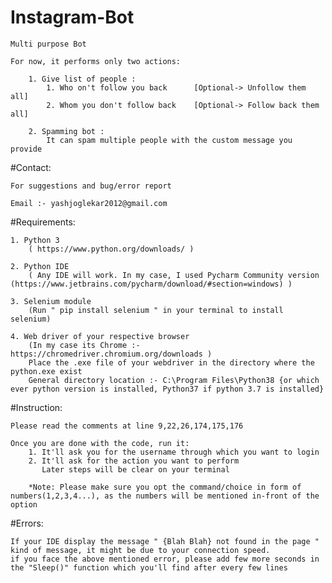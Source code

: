 # Instagram-Bot

	Multi purpose Bot
	
	For now, it performs only two actions:
	
		1. Give list of people :
 			1. Who on't follow you back      [Optional-> Unfollow them all]
			2. Whom you don't follow back    [Optional-> Follow back them all]

		2. Spamming bot :
			It can spam multiple people with the custom message you provide



#Contact:

	For suggestions and bug/error report
	
	Email :- yashjoglekar2012@gmail.com



#Requirements:

	1. Python 3
		( https://www.python.org/downloads/ )

	2. Python IDE
		( Any IDE will work. In my case, I used Pycharm Community version (https://www.jetbrains.com/pycharm/download/#section=windows) )

	3. Selenium module
		(Run " pip install selenium " in your terminal to install selenium)

	4. Web driver of your respective browser
		(In my case its Chrome :- https://chromedriver.chromium.org/downloads )
		Place the .exe file of your webdriver in the directory where the python.exe exist
		General directory location :- C:\Program Files\Python38 {or which ever python version is installed, Python37 if python 3.7 is installed} 



#Instruction:

	Please read the comments at line 9,22,26,174,175,176
	
	Once you are done with the code, run it:
		1. It'll ask you for the username through which you want to login
		2. It'll ask for the action you want to perform
		   Later steps will be clear on your terminal
		
		*Note: Please make sure you opt the command/choice in form of numbers(1,2,3,4...), as the numbers will be mentioned in-front of the option
	
	
	
#Errors:

	If your IDE display the message " {Blah Blah} not found in the page " kind of message, it might be due to your connection speed.
	if you face the above mentioned error, please add few more seconds in the "Sleep()" function which you'll find after every few lines
